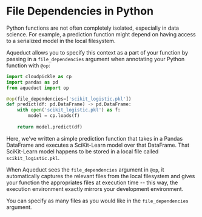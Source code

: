 # File Dependencies in Python

Python functions are not often completely isolated, especially in data science. For example, a prediction function might depend on having access to a serialized model in the local filesystem.&#x20;

Aqueduct allows you to specify this context as a part of your function by passing in a `file_dependencies` argument when annotating your Python function with `@op`:

```python
import cloudpickle as cp
import pandas as pd
from aqueduct import op

@op(file_dependencies=['scikit_logistic.pkl'])
def predict(df: pd.DataFrame) -> pd.DataFrame:
    with open('scikit_logistic.pkl') as f:
        model = cp.loads(f)
        
    return model.predict(df)
```

Here, we've written a simple prediction function that takes in a Pandas DataFrame and executes a SciKit-Learn model over that DataFrame. That SciKit-Learn model happens to be stored in a local file called `scikit_logistic.pkl`.

When Aqueduct sees the `file_dependencies` argument in `@op`, it automatically captures the relevant files from the local filesystem and gives your function the appropriates files at execution time -- this way, the execution environment exactly mirrors your development environment.&#x20;

You can specify as many files as you would like in the `file_dependencies` argument.&#x20;
